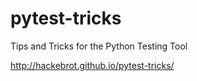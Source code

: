 # pytest-tricks
Tips and Tricks for the Python Testing Tool

http://hackebrot.github.io/pytest-tricks/
